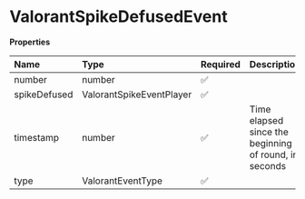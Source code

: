 # ValorantSpikeDefusedEvent

**Properties**

| Name         | Type                     | Required | Description                                           |
| :----------- | :----------------------- | :------- | :---------------------------------------------------- |
| number       | number                   | ✅       |                                                       |
| spikeDefused | ValorantSpikeEventPlayer | ✅       |                                                       |
| timestamp    | number                   | ✅       | Time elapsed since the beginning of round, in seconds |
| type         | ValorantEventType        | ✅       |                                                       |
